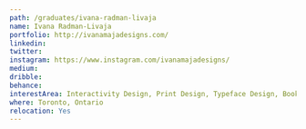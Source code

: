 ```yaml
---
path: /graduates/ivana-radman-livaja
name: Ivana Radman-Livaja
portfolio: http://ivanamajadesigns.com/
linkedin:
twitter:
instagram: https://www.instagram.com/ivanamajadesigns/
medium:
dribble:
behance:
interestArea: Interactivity Design, Print Design, Typeface Design, Book Design, Industrial Design
where: Toronto, Ontario
relocation: Yes
---
```

